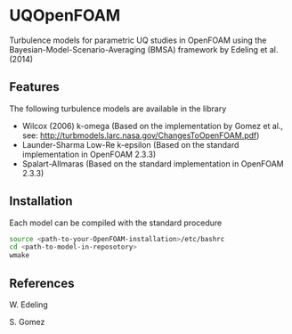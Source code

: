 # UQOpenFOAM
Turbulence models for parametric UQ studies in OpenFOAM using the Bayesian-Model-Scenario-Averaging (BMSA) framework by
Edeling et al. (2014)

Features
-----------
The following turbulence models are available in the library

* Wilcox (2006) k-omega (Based on the implementation by Gomez et al., see: http://turbmodels.larc.nasa.gov/ChangesToOpenFOAM.pdf)
* Launder-Sharma Low-Re k-epsilon (Based on the standard implementation in OpenFOAM 2.3.3)
* Spalart-Allmaras (Based on the standard implementation in OpenFOAM 2.3.3)


Installation
-----------
Each model can be compiled with the standard procedure

```bash
source <path-to-your-OpenFOAM-installation>/etc/bashrc
cd <path-to-model-in-reposotory>
wmake
```




References
-----------
W. Edeling

S. Gomez
